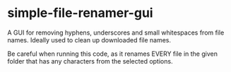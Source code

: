 # simple-file-renamer-gui
A GUI for removing hyphens, underscores and small whitespaces from file names. Ideally used to clean up downloaded file names.

Be careful when running this code, as it renames EVERY file in the given folder that has any characters from the selected options.
